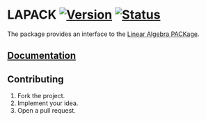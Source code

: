 # LAPACK [![Version][version-img]][version-url] [![Status][status-img]][status-url]

The package provides an interface to the [Linear Algebra PACKage][1].

## [Documentation][docs]

## Contributing

1. Fork the project.
2. Implement your idea.
3. Open a pull request.

[1]: http://en.wikipedia.org/wiki/LAPACK

[version-img]: https://img.shields.io/crates/v/lapack.svg
[version-url]: https://crates.io/crates/lapack
[status-img]: https://travis-ci.org/stainless-steel/lapack.svg?branch=master
[status-url]: https://travis-ci.org/stainless-steel/lapack
[docs]: https://stainless-steel.github.io/lapack
